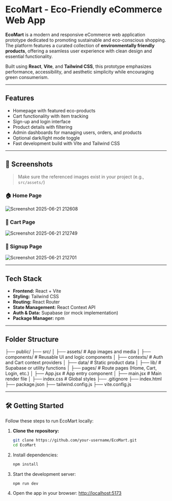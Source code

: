 # EcoMart - Eco-Friendly eCommerce Web App

**EcoMart** is a modern and responsive eCommerce web application prototype dedicated to promoting sustainable and eco-conscious shopping. The platform features a curated collection of **environmentally friendly products**, offering a seamless user experience with clean design and essential functionality.

Built using **React**, **Vite**, and **Tailwind CSS**, this prototype emphasizes performance, accessibility, and aesthetic simplicity while encouraging green consumerism.

---

##  Features

-  Homepage with featured eco-products
-  Cart functionality with item tracking
-  Sign-up and login interface
-  Product details with filtering
-  Admin dashboards for managing users, orders, and products
-  Optional dark/light mode toggle
-  Fast development build with Vite and Tailwind CSS

---

## 📸 Screenshots

> Make sure the referenced images exist in your project (e.g., `src/assets/`)

### 🏠 Home Page  
![Screenshot 2025-06-21 212608](https://github.com/user-attachments/assets/86bb256b-d4cb-49de-85e5-4e6c190d0d3e)



### 🛒 Cart Page  
![Screenshot 2025-06-21 212749](https://github.com/user-attachments/assets/eccd2ecb-cc1e-4979-b532-b3957228e8de)



### 🔐 Signup Page  
![Screenshot 2025-06-21 212701](https://github.com/user-attachments/assets/1cefa829-6526-4ba0-a1e9-46f00218fa1e)



---

##  Tech Stack

- **Frontend:** React + Vite
- **Styling:** Tailwind CSS
- **Routing:** React Router
- **State Management:** React Context API
- **Auth & Data:** Supabase (or mock implementation)
- **Package Manager:** npm

---

## Folder Structure
├── public/
├── src/
│ ├── assets/ # App images and media
│ ├── components/ # Reusable UI and logic components
│ ├── contexts/ # Auth and Cart context providers
│ ├── data/ # Static product data
│ ├── lib/ # Supabase or utility functions
│ ├── pages/ # Route pages (Home, Cart, Login, etc.)
│ ├── App.jsx # App entry component
│ ├── main.jsx # Main render file
│ ├── index.css # Global styles
├── .gitignore
├── index.html
├── package.json
├── tailwind.config.js
├── vite.config.js


---

## 🛠️ Getting Started

Follow these steps to run EcoMart locally:

1. **Clone the repository:**
   ```bash
   git clone https://github.com/your-username/EcoMart.git
   cd EcoMart
2. Install dependencies:
   ```bash 
   npm install
4. Start the development server:
    ```bash
   npm run dev
5. Open the app in your browser:
  [http://localhost:5173](http://localhost:5173)


